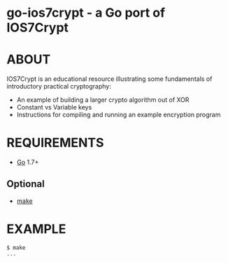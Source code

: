 # go-ios7crypt - a Go port of IOS7Crypt

# ABOUT

IOS7Crypt is an educational resource illustrating some fundamentals of introductory practical cryptography:

* An example of building a larger crypto algorithm out of XOR
* Constant vs Variable keys
* Instructions for compiling and running an example encryption program

# REQUIREMENTS

* [Go](https://golang.org/) 1.7+

## Optional

* [make](https://www.gnu.org/software/make/)

# EXAMPLE

```
$ make
...
```
